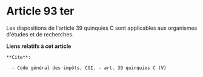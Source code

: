 # Article 93 ter

Les dispositions de l'article 39 quinquies C sont applicables aux organismes d'études et de recherches.

**Liens relatifs à cet article**

	**Cite**:

	  - Code général des impôts, CGI. - art. 39 quinquies C (V)
